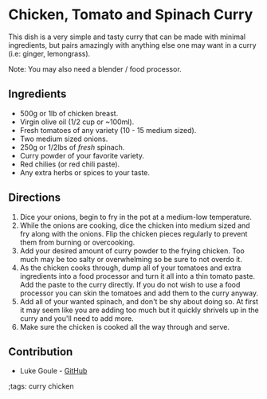 # Chicken, Tomato and Spinach Curry

This dish is a very simple and tasty curry that can be made with minimal
ingredients, but pairs amazingly with anything else one may want in a curry
(i.e: ginger, lemongrass).

Note: You may also need a blender / food processor.

## Ingredients

- 500g or 1lb of chicken breast.
- Virgin olive oil (1/2 cup or ~100ml).
- Fresh tomatoes of any variety (10 - 15 medium sized).
- Two medium sized onions.
- 250g or 1/2lbs of *fresh* spinach.
- Curry powder of your favorite variety.
- Red chilies (or red chili paste).
- Any extra herbs or spices to your taste.

## Directions

1. Dice your onions, begin to fry in the pot at a medium-low temperature.
2. While the onions are cooking, dice the chicken into medium sized and fry
   along with the onions. Flip the chicken pieces regularly to prevent them from
   burning or overcooking.
3. Add your desired amount of curry powder to the frying chicken. Too much may
   be too salty or overwhelming so be sure to not overdo it.
4. As the chicken cooks through, dump all of your tomatoes and extra ingredients
   into a food processor and turn it all into a thin tomato paste. Add the paste
   to the curry directly. If you do not wish to use a food processor you can
   skin the tomatoes and add them to the curry anyway.
5. Add all of your wanted spinach, and don't be shy about doing so. At first it
   may seem like you are adding too much but it quickly shrivels up in the curry
   and you'll need to add more.
6. Make sure the chicken is cooked all the way through and serve.

## Contribution

- Luke Goule - [GitHub](https://github.com/LukeGoule)

;tags: curry chicken
